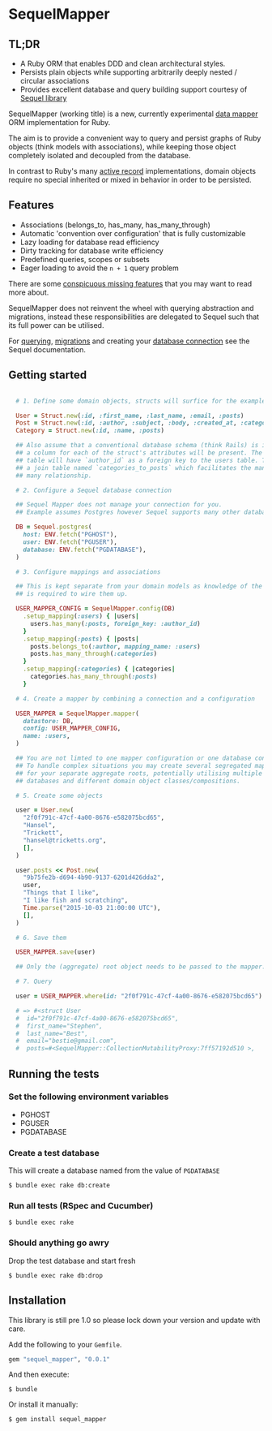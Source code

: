 # SequelMapper

## TL;DR

* A Ruby ORM that enables DDD and clean architectural styles.
* Persists plain objects while supporting arbitrarily deeply nested / circular associations
* Provides excellent database and query building support courtesy of [Sequel library](https://github.com/jeremyevans/sequel)

SequelMapper (working title) is a new, currently experimental [data mapper](http://martinfowler.com/eaaCatalog/dataMapper.html) ORM implementation for Ruby.

The aim is to provide a convenient way to query and persist graphs of Ruby objects (think models with associations), while keeping those object completely isolated and decoupled from the database.

In contrast to Ruby's many [active record](http://martinfowler.com/eaaCatalog/activeRecord.html) implementations, domain objects require no special inherited or mixed in behavior in order to be persisted.

## Features

* Associations (belongs_to, has_many, has_many_through)
* Automatic 'convention over configuration' that is fully customizable
* Lazy loading for database read efficiency
* Dirty tracking for database write efficiency
* Predefined queries, scopes or subsets
* Eager loading to avoid the `n + 1` query problem

There are some [conspicuous missing features](https://github.com/bestie/sequel_mapper/blob/master/MissingFeatures.md)
that you may want to read more about.

SequelMapper does not reinvent the wheel with querying abstraction and
migrations, instead these responsibilities are delegated to Sequel such that
its full power can be utilised.

For [querying](http://sequel.jeremyevans.net/rdoc/files/doc/querying_rdoc.html),
[migrations](http://sequel.jeremyevans.net/rdoc/files/doc/migration_rdoc.html)
and creating your [database connection](http://sequel.jeremyevans.net/rdoc/files/doc/opening_databases_rdoc.html)
see the Sequel documentation.

## Getting started

```ruby

  # 1. Define some domain objects, structs will surfice for the example

  User = Struct.new(:id, :first_name, :last_name, :email, :posts)
  Post = Struct.new(:id, :author, :subject, :body, :created_at, :categories)
  Category = Struct.new(:id, :name, :posts)

  ## Also assume that a conventional database schema (think Rails) is in place,
  ## a column for each of the struct's attributes will be present. The posts
  ## table will have `author_id` as a foreign key to the users table. There is
  ## a join table named `categories_to_posts` which facilitates the many to
  ## many relationship.

  # 2. Configure a Sequel database connection

  ## Sequel Mapper does not manage your connection for you.
  ## Example assumes Postgres however Sequel supports many other databases.

  DB = Sequel.postgres(
    host: ENV.fetch("PGHOST"),
    user: ENV.fetch("PGUSER"),
    database: ENV.fetch("PGDATABASE"),
  )

  # 3. Configure mappings and associations

  ## This is kept separate from your domain models as knowledge of the schema
  ## is required to wire them up.

  USER_MAPPER_CONFIG = SequelMapper.config(DB)
    .setup_mapping(:users) { |users|
      users.has_many(:posts, foreign_key: :author_id)
    }
    .setup_mapping(:posts) { |posts|
      posts.belongs_to(:author, mapping_name: :users)
      posts.has_many_through(:categories)
    }
    .setup_mapping(:categories) { |categories|
      categories.has_many_through(:posts)
    }

  # 4. Create a mapper by combining a connection and a configuration

  USER_MAPPER = SequelMapper.mapper(
    datastore: DB,
    config: USER_MAPPER_CONFIG,
    name: :users,
  )

  ## You are not limted to one mapper configuration or one database connection.
  ## To handle complex situations you may create several segregated mappings
  ## for your separate aggregate roots, potentially utilising multiple
  ## databases and different domain object classes/compositions.

  # 5. Create some objects

  user = User.new(
    "2f0f791c-47cf-4a00-8676-e582075bcd65",
    "Hansel",
    "Trickett",
    "hansel@tricketts.org",
    [],
  )

  user.posts << Post.new(
    "9b75fe2b-d694-4b90-9137-6201d426dda2",
    user,
    "Things that I like",
    "I like fish and scratching",
    Time.parse("2015-10-03 21:00:00 UTC"),
    [],
  )

  # 6. Save them

  USER_MAPPER.save(user)

  ## Only the (aggregate) root object needs to be passed to the mapper.

  # 7. Query

  user = USER_MAPPER.where(id: "2f0f791c-47cf-4a00-8676-e582075bcd65").first

  # => #<struct User
  #  id="2f0f791c-47cf-4a00-8676-e582075bcd65",
  #  first_name="Stephen",
  #  last_name="Best",
  #  email="bestie@gmail.com",
  #  posts=#<SequelMapper::CollectionMutabilityProxy:7ff57192d510 >,

```

## Running the tests

### Set the following environment variables
* PGHOST
* PGUSER
* PGDATABASE

### Create a test database

This will create a database named from the value of `PGDATABASE`

```
$ bundle exec rake db:create
```

### Run all tests (RSpec and Cucumber)
```
$ bundle exec rake
```

### Should anything go awry

Drop the test database and start fresh

```
$ bundle exec rake db:drop
```

## Installation

This library is still pre 1.0 so please lock down your version and update with
care.

Add the following to your `Gemfile`.

```ruby
gem "sequel_mapper", "0.0.1"
```

And then execute:

    $ bundle

Or install it manually:

    $ gem install sequel_mapper

